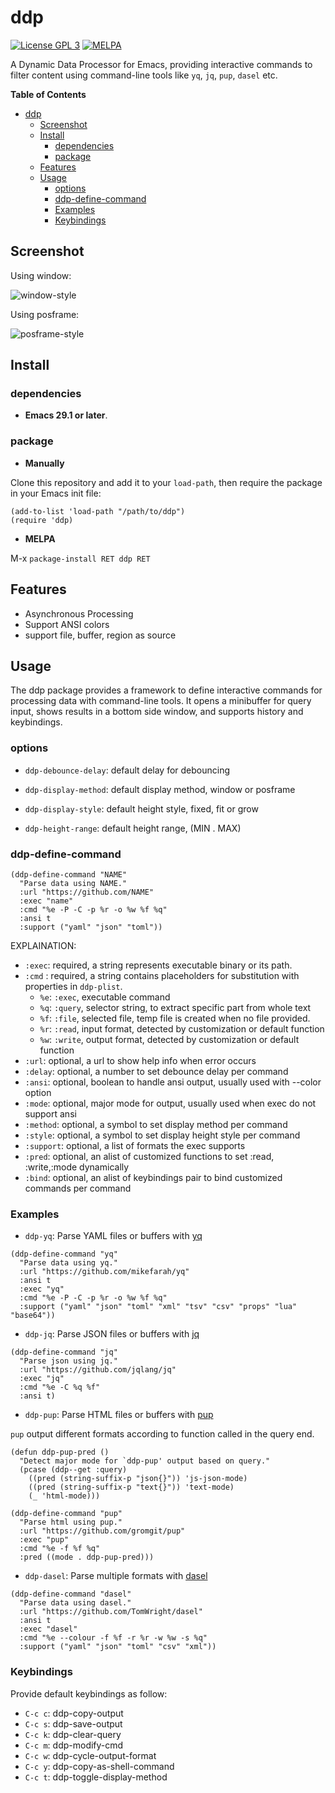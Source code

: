 # ddp

[![License GPL 3](https://img.shields.io/badge/license-GPL_3-green.svg?style=flat)](LICENSE)
[![MELPA](http://melpa.org/packages/ddp-badge.svg)](http://melpa.org/#/ddp)

A Dynamic Data Processor for Emacs, providing interactive commands to filter content using command-line tools like `yq`, `jq`, `pup`, `dasel` etc.

<!-- md-toc start - Don't edit this section. Run M-x md-toc-update -->

**Table of Contents**

- [ddp](#ddp)
   - [Screenshot](#screenshot)
   - [Install](#install)
      - [dependencies](#dependencies)
      - [package](#package)
   - [Features](#features)
   - [Usage](#usage)
      - [options](#options)
      - [ddp-define-command](#ddp-define-command)
      - [Examples](#examples)
      - [Keybindings](#keybindings)

<!-- md-toc end -->

## Screenshot

Using window:

![window-style](image/window-style.png)

Using posframe:

![posframe-style](image/posframe-style.png)

## Install

### dependencies

- **Emacs 29.1 or later**.

### package

- **Manually**

Clone this repository and add it to your `load-path`, then require the package in your Emacs init file:

```elisp
(add-to-list 'load-path "/path/to/ddp")
(require 'ddp)
```

- **MELPA**
   
M-x `package-install RET ddp RET`

## Features

- Asynchronous Processing
- Support ANSI colors
- support file, buffer, region as source

## Usage

The ddp package provides a framework to define interactive commands for processing data with command-line tools.
It opens a minibuffer for query input, shows results in a bottom side window, and supports history and keybindings.

### options

- `ddp-debounce-delay`: default delay for debouncing

- `ddp-display-method`: default display method, window or posframe

- `ddp-display-style`: default height style, fixed, fit or grow

- `ddp-height-range`: default height range, (MIN . MAX)

### ddp-define-command

```elisp
(ddp-define-command "NAME"
  "Parse data using NAME."
  :url "https://github.com/NAME"
  :exec "name"
  :cmd "%e -P -C -p %r -o %w %f %q"
  :ansi t
  :support ("yaml" "json" "toml"))
```

EXPLAINATION:

 - `:exec`: required, a string represents executable binary or its path.
 - `:cmd` : required, a string contains placeholders for substitution with properties in `ddp-plist`.
    - `%e`: `:exec`, executable command
    - `%q`: `:query`, selector string, to extract specific part from whole text
    - `%f`: `:file`, selected file, temp file is created when no file provided.
    - `%r`: `:read`, input format, detected by customization or default function
    - `%w`: `:write`, output format, detected by customization or default function
 - `:url`: optional,  a url to show help info when error occurs
 - `:delay`: optional, a number to set debounce delay per command
 - `:ansi`: optional, boolean to handle ansi output, usually used with --color option
 - `:mode`: optional, major mode for output, usually used when exec do not support ansi
 - `:method`: optional, a symbol  to set display method per command
 - `:style`: optional, a symbol to set display height style per command
 - `:support`: optional, a list of formats the exec supports
 - `:pred`: optional, an alist of customized functions to set :read, :write,:mode dynamically
 - `:bind`: optional, an alist of keybindings pair to bind customized commands per command

### Examples

- `ddp-yq`: Parse YAML files or buffers with [yq](https://github.com/mikefarah/yq)
```elisp
(ddp-define-command "yq"
  "Parse data using yq."
  :url "https://github.com/mikefarah/yq"
  :ansi t
  :exec "yq"
  :cmd "%e -P -C -p %r -o %w %f %q"
  :support ("yaml" "json" "toml" "xml" "tsv" "csv" "props" "lua" "base64"))
```

- `ddp-jq`: Parse JSON files or buffers with [jq](https://github.com/jqlang/jq)

```elisp
(ddp-define-command "jq"
  "Parse json using jq."
  :url "https://github.com/jqlang/jq"
  :exec "jq"
  :cmd "%e -C %q %f"
  :ansi t)
```

- `ddp-pup`: Parse HTML files or buffers with [pup](https://github.com/gromgit/pup)

`pup` output different formats according to function called in the query end.

```elisp
(defun ddp-pup-pred ()
  "Detect major mode for `ddp-pup' output based on query."
  (pcase (ddp--get :query)
    ((pred (string-suffix-p "json{}")) 'js-json-mode)
    ((pred (string-suffix-p "text{}")) 'text-mode)
    (_ 'html-mode)))

(ddp-define-command "pup"
  "Parse html using pup."
  :url "https://github.com/gromgit/pup"
  :exec "pup"
  :cmd "%e -f %f %q"
  :pred ((mode . ddp-pup-pred)))
```

- `ddp-dasel`: Parse multiple formats with [dasel](https://github.com/TomWright/dasel)

```elisp
(ddp-define-command "dasel"
  "Parse data using dasel."
  :url "https://github.com/TomWright/dasel"
  :ansi t
  :exec "dasel"
  :cmd "%e --colour -f %f -r %r -w %w -s %q"
  :support ("yaml" "json" "toml" "csv" "xml"))
```

### Keybindings

Provide default keybindings as follow:

- `C-c c`: ddp-copy-output
- `C-c s`: ddp-save-output
- `C-c k`: ddp-clear-query
- `C-c m`: ddp-modify-cmd
- `C-c w`: ddp-cycle-output-format
- `C-c y`: ddp-copy-as-shell-command
- `C-c t`: ddp-toggle-display-method
